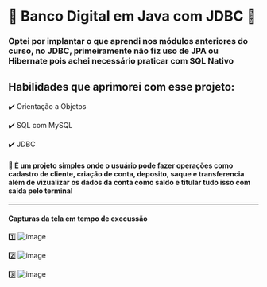 # :loudspeaker: Banco Digital em Java com JDBC :loudspeaker:

###  Optei por implantar o que aprendi nos módulos anteriores do curso, no JDBC, primeiramente não fiz uso de JPA ou Hibernate pois achei necessário praticar com SQL Nativo

## Habilidades que aprimorei com esse projeto: 
:heavy_check_mark: Orientação a Objetos

:heavy_check_mark: SQL com MySQL

:heavy_check_mark: JDBC

#### :small_orange_diamond: É um projeto simples onde o usuário pode fazer operações como cadastro de cliente, criação de conta, deposito, saque e transferencia além de vizualizar os dados da conta como saldo e titular tudo isso com saída pelo terminal
------------------------------

#### Capturas da tela em tempo de execussão

  :one: ![image](https://user-images.githubusercontent.com/92954428/177895049-01b62d48-7cd1-4446-a39e-2712a2a2a2a3.png)


 :two: ![image](https://user-images.githubusercontent.com/92954428/177895107-5fe0d63f-2e57-44bb-bedb-358d7e045a14.png)


  :three:  ![image](https://user-images.githubusercontent.com/92954428/177895536-4099a2ab-c369-4482-8723-c1c6c0358498.png)


